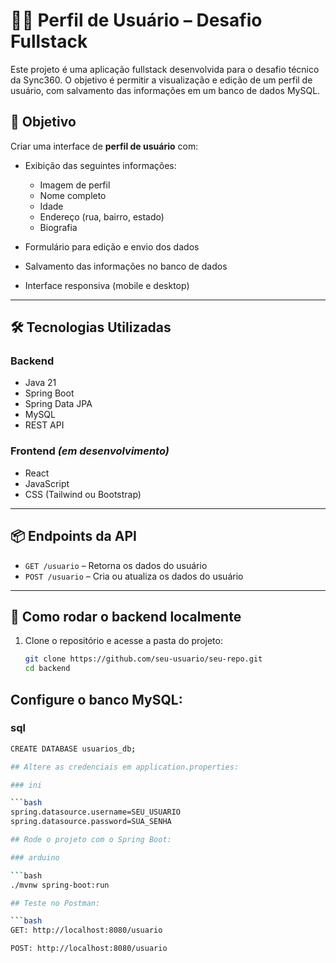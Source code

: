 # 🧑‍💻 Perfil de Usuário – Desafio Fullstack

Este projeto é uma aplicação fullstack desenvolvida para o desafio técnico da Sync360. O objetivo é permitir a visualização e edição de um perfil de usuário, com salvamento das informações em um banco de dados MySQL.

## 🎯 Objetivo

Criar uma interface de **perfil de usuário** com:

- Exibição das seguintes informações:
  - Imagem de perfil
  - Nome completo
  - Idade
  - Endereço (rua, bairro, estado)
  - Biografia

- Formulário para edição e envio dos dados
- Salvamento das informações no banco de dados
- Interface responsiva (mobile e desktop)

---

## 🛠️ Tecnologias Utilizadas

### Backend
- Java 21
- Spring Boot
- Spring Data JPA
- MySQL
- REST API

### Frontend *(em desenvolvimento)*
- React
- JavaScript
- CSS (Tailwind ou Bootstrap)

---

## 📦 Endpoints da API

- `GET /usuario` – Retorna os dados do usuário
- `POST /usuario` – Cria ou atualiza os dados do usuário

---

## 🧪 Como rodar o backend localmente

1. Clone o repositório e acesse a pasta do projeto:
   ```bash
   git clone https://github.com/seu-usuario/seu-repo.git
   cd backend

## Configure o banco MySQL:

### sql

 ```bash
CREATE DATABASE usuarios_db;

## Altere as credenciais em application.properties:

### ini

 ```bash
spring.datasource.username=SEU_USUARIO
spring.datasource.password=SUA_SENHA

## Rode o projeto com o Spring Boot:

### arduino

 ```bash
./mvnw spring-boot:run

## Teste no Postman:

 ```bash
GET: http://localhost:8080/usuario

POST: http://localhost:8080/usuario